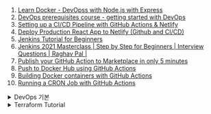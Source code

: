 1. [Learn Docker - DevOpss with Node.js with Express](https://youtu.be/9zUHg7xjIqQ)
1. [DevOps prerequisites course - getting started with DevOps](https://youtu.be/Wvf0mBNGjXY)
1. [Setting up a CI/CD Pipeline with GitHub Actions & Netlify](https://youtu.be/KIvDWeTXbQk)
1. [Deploy Production React App to Netlify (Github and CI/CD)](https://youtu.be/TVb05-_vdSc)
1. [Jenkins Tutorial for Beginners](https://youtube.com/playlist?list=PLy7NrYWoggjw_LIiDK1LXdNN82uYuuuiC)
1. [Jenkins 2021 Masterclass | Step by Step for Beginners | Interview Questions | Raghav Pal |](3https://youtu.be/woMAXn4e8NA)
1. [Publish your GitHub Action to Marketplace in only 5 minutes](https://youtu.be/VjBMAzf4uNU)
1. [Push to Docker Hub using GitHub Actions](https://youtu.be/zf4IvZQZmlA)
1. [Building Docker containers with GitHub Actions](https://youtu.be/09lZdSpeHAk)
1. [Running a CRON Job with GitHub Actions](https://docs.getnacelle.com/deployment/scheduled-builds-github-actions.html#add-the-webhook-url)

<details>
<summary>DevOps 기본</summary>

1. [Infrastructure as Code 의 최고 인기Terraform(테라폼) 현직 DevOps 엔지니어, AWS Hero 가 이야기하는 Terraform 기본설명!](https://www.youtube.com/watch?v=3qSpwqckvXQ&list=PLSJb8dsKrZ97QCyLe3HNwlpYxXJnpJqSF&index=1)
</details>

<details>
<summary>Terraform Tutorial</summary>

1. [What is Terraform? | Terraform Tutorial | #1](https://youtu.be/vwn77cUarTs)
</details>
